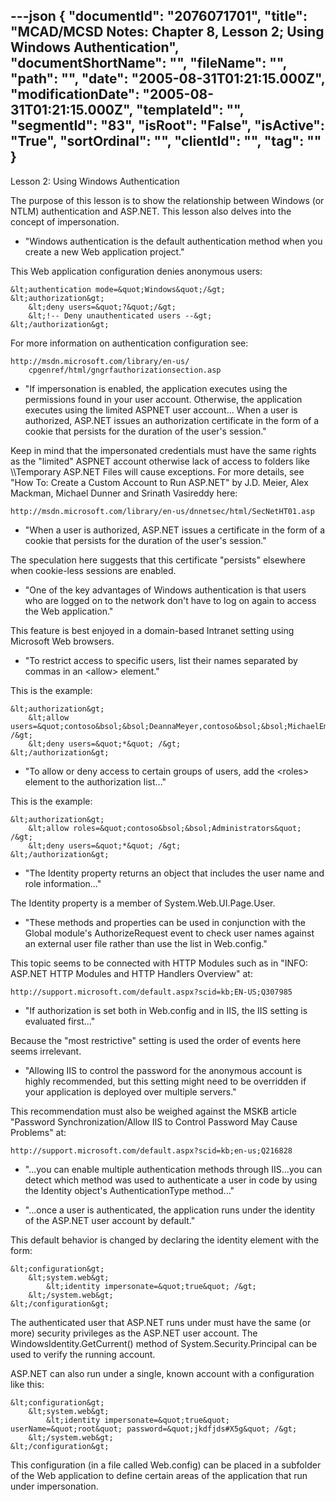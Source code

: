 ---json
{
  "documentId": "2076071701",
  "title": "MCAD/MCSD Notes: Chapter 8, Lesson 2; Using Windows Authentication",
  "documentShortName": "",
  "fileName": "",
  "path": "",
  "date": "2005-08-31T01:21:15.000Z",
  "modificationDate": "2005-08-31T01:21:15.000Z",
  "templateId": "",
  "segmentId": "83",
  "isRoot": "False",
  "isActive": "True",
  "sortOrdinal": "",
  "clientId": "",
  "tag": ""
}
---

Lesson 2: Using Windows Authentication

The purpose of this lesson is to show the relationship between Windows (or NTLM) authentication and ASP.NET. This lesson also delves into the concept of impersonation.

* &quot;Windows authentication is the default authentication method when you create a new Web application project.&quot;

This Web application configuration denies anonymous users:

    &lt;authentication mode=&quot;Windows&quot;/&gt;
    &lt;authorization&gt;
        &lt;deny users=&quot;?&quot;/&gt;
        &lt;!-- Deny unauthenticated users --&gt;
    &lt;/authorization&gt;

For more information on authentication configuration see:

    http://msdn.microsoft.com/library/en-us/
        cpgenref/html/gngrfauthorizationsection.asp

* &quot;If impersonation is enabled, the application executes using the permissions found in your user account. Otherwise, the application executes using the limited ASPNET user account... When a user is authorized, ASP.NET issues an authorization certificate in the form of a cookie that persists for the duration of the user's session.&quot;

Keep in mind that the impersonated credentials must have the same rights as the &quot;limited&quot; ASPNET account otherwise lack of access to folders like &bsol;&bsol;Temporary ASP.NET Files will cause exceptions. For more details, see &quot;How To: Create a Custom Account to Run ASP.NET&quot; by J.D. Meier, Alex Mackman, Michael Dunner and Srinath Vasireddy here:

    http://msdn.microsoft.com/library/en-us/dnnetsec/html/SecNetHT01.asp

* &quot;When a user is authorized, ASP.NET issues a certificate in the form of a cookie that persists for the duration of the user's session.&quot;

The speculation here suggests that this certificate &quot;persists&quot; elsewhere when cookie-less sessions are enabled.

* &quot;One of the key advantages of Windows authentication is that users who are logged on to the network don't have to log on again to access the Web application.&quot;

This feature is best enjoyed in a domain-based Intranet setting using Microsoft Web browsers.

* &quot;To restrict access to specific users, list their names separated by commas in an &lt;allow&gt; element.&quot;

This is the example:

    &lt;authorization&gt;
        &lt;allow users=&quot;contoso&bsol;&bsol;DeannaMeyer,contoso&bsol;&bsol;MichaelEmanuel&quot; /&gt;
        &lt;deny users=&quot;*&quot; /&gt;
    &lt;/authorization&gt;

* &quot;To allow or deny access to certain groups of users, add the &lt;roles&gt; element to the authorization list...&quot;

This is the example:

    &lt;authorization&gt;
        &lt;allow roles=&quot;contoso&bsol;&bsol;Administrators&quot; /&gt;
        &lt;deny users=&quot;*&quot; /&gt;
    &lt;/authorization&gt;

* &quot;The Identity property returns an object that includes the user name and role information...&quot;

The Identity property is a member of System.Web.UI.Page.User.

* &quot;These methods and properties can be used in conjunction with the Global module's AuthorizeRequest event to check user names against an external user file rather than use the list in Web.config.&quot;

This topic seems to be connected with HTTP Modules such as in &quot;INFO: ASP.NET HTTP Modules and HTTP Handlers Overview&quot; at:

    http://support.microsoft.com/default.aspx?scid=kb;EN-US;Q307985

* &quot;If authorization is set both in Web.config and in IIS, the IIS setting is evaluated first...&quot;

Because the &quot;most restrictive&quot; setting is used the order of events here seems irrelevant.

* &quot;Allowing IIS to control the password for the anonymous account is highly recommended, but this setting might need to be overridden if your application is deployed over multiple servers.&quot;

This recommendation must also be weighed against the MSKB article &quot;Password Synchronization/Allow IIS to Control Password May Cause Problems&quot; at:

    http://support.microsoft.com/default.aspx?scid=kb;en-us;Q216828

* &quot;...you can enable multiple authentication methods through IIS...you can detect which method was used to authenticate a user in code by using the Identity object's AuthenticationType method...&quot;

* &quot;...once a user is authenticated, the application runs under the identity of the ASP.NET user account by default.&quot;

This default behavior is changed by declaring the identity element with the form:

    &lt;configuration&gt;
        &lt;system.web&gt;
            &lt;identity impersonate=&quot;true&quot; /&gt;
        &lt;/system.web&gt;
    &lt;/configuration&gt;

The authenticated user that ASP.NET runs under must have the same (or more) security privileges as the ASP.NET user account. The WindowsIdentity.GetCurrent() method of System.Security.Principal can be used to verify the running account.

ASP.NET can also run under a single, known account with a configuration like this:

    &lt;configuration&gt;
        &lt;system.web&gt;
            &lt;identity impersonate=&quot;true&quot; userName=&quot;root&quot; password=&quot;jkdfjds#X5g&quot; /&gt;
        &lt;/system.web&gt;
    &lt;/configuration&gt;

This configuration (in a file called Web.config) can be placed in a subfolder of the Web application to define certain areas of the application that run under impersonation.
